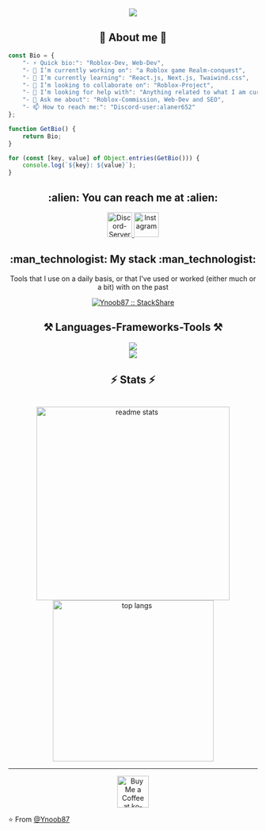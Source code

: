 <h1 align="center">
    <img
        src="https://readme-typing-svg.herokuapp.com/?font=Righteous&size=35&center=true&vCenter=true&width=500&height=70&duration=4000&lines=Hi+There!+👋;+I'm+Small+R!;Welcome+To+My+GitHub+Profile;" />
</h1>

<h2 align="center">👋 About me 👋</h2>

```javascript
const Bio = {
    "- ⚡ Quick bio:": "Roblox-Dev, Web-Dev",
    "- 🔭 I’m currently working on": "a Roblox game Realm-conquest",
    "- 🌱 I’m currently learning": "React.js, Next.js, Twaiwind.css",
    "- 👯 I’m looking to collaborate on": "Roblox-Project",
    "- 🤔 I’m looking for help with": "Anything related to what I am currently learning 😅",
    "- 💬 Ask me about": "Roblox-Commission, Web-Dev and SEO",
    "- 📫 How to reach me:": "Discord-user:alaner652"
};

function GetBio() {
    return Bio;
}

for (const [key, value] of Object.entries(GetBio())) {
    console.log(`${key}: ${value}`);
}
```

<h2 align="center">:alien: You can reach me at :alien:</h2>
<p align="center">
    <a href="https://discord.gg/RwHJk62TyF">
        <img src="https://www.svgrepo.com/show/353655/discord-icon.svg" alt="Discord-Server" height="50" width="50">
    </a>
    <a href="https://www.instagram.com/codingismylove/">
        <img src="https://upload.wikimedia.org/wikipedia/commons/thumb/e/e7/Instagram_logo_2016.svg/2048px-Instagram_logo_2016.svg.png"
            alt="Instagram" height="50" width="50">
    </a>
</p>

<h2 align="center">:man_technologist: My stack :man_technologist:</h2>

<p align="center">Tools that I use on a daily basis, or that I've used or worked (either much or a bit) with on the past
</p>
<p align="center">
    <a href="#">
        <img src="http://img.shields.io/badge/tech-stack-0690fa.svg?style=flat" alt="Ynoob87 :: StackShare" />
    </a>
</p>

<h2 align="center">⚒️ Languages-Frameworks-Tools ⚒️</h2>

<div align="center">
    <img src="https://skillicons.dev/icons?i=react,nextjs,html,css,vscode,github,figma,tailwind,git" />
    <br />
    <img src="https://skillicons.dev/icons?i=lua,python,javascript,typescript,nodejs,c,cpp,firebase" /><br>
</div>

<h2 align="center">⚡ Stats ⚡</h2>
<br>
<div align=center>
  <img width=390 src="https://github-readme-stats-salesp07.vercel.app/api?username=Ynoob87&count_private=true&show_icons=true&theme=react&rank_icon=github&border_radius=10" alt="readme stats" />
  <br/>
  <img width=325 align="center" src="https://github-readme-stats-salesp07.vercel.app/api/top-langs/?username=Ynoob87&hide=HTML&langs_count=8&layout=compact&theme=react&border_radius=10&size_weight=0.5&count_weight=0.5&exclude_repo=github-readme-stats" alt="top langs" />
</div>

---

<div align="center">
<a href='#' target='_blank'><img height='64' style='border:0px;height:64px;' src='https://storage.ko-fi.com/cdn/kofi1.png?v=3' border='0' alt='Buy Me a Coffee at ko-fi.com' /></a>
</div>

⭐️ From [@Ynoob87](https://github.com/Ynoob87)
